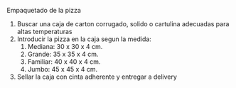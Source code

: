 Empaquetado de la pizza

1. Buscar una caja de carton corrugado, solido o cartulina adecuadas para altas temperaturas
2. Introducir la pizza en la caja segun la medida:
   1. Mediana: 30 x 30 x 4 cm.
   2. Grande: 35 x 35 x 4 cm.
   3. Familiar: 40 x 40 x 4 cm.
   4. Jumbo: 45 x 45 x 4 cm.
3. Sellar la caja con cinta adherente y entregar a delivery
